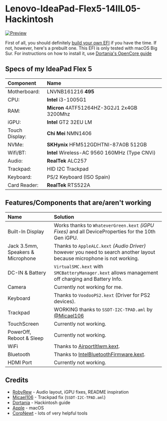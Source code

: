 # Lenovo-IdeaPad-Flex5-14IIL05-Hackintosh

[![Preview](https://raw.githubusercontent.com/BestRazer/Lenovo-IdeaPad-Flex5-14IIL05-Hackintosh/main/preview.png)](https://nodesource.com/products/nsolid)

First of all, you should definitely [build your own EFI](https://dortania.github.io/OpenCore-Install-Guide/) if you have the time.
If not, however, here's a prebuilt one.
This EFI is only tested with macOS Big Sur. For instructions on how to install it, use [Dortania's OpenCore guide](https://dortania.github.io/OpenCore-Install-Guide/)
## Specs of my IdeaPad Flex 5

| Component | Name |
|:--- |:---|
| Motherboard:  | LNVNB161216 **495** |
| CPU: | **Intel** i3-1005G1 |
| RAM: | **Micron** 4ATF51264HZ-3G2J1 2x4GB 3200Mhz |
| iGPU: | **Intel** GT2 32EU LM |
| Touch Display: | **Chi Mei** NMN1406 |
| NVMe: | **SKHynix** HFM512GDHTNI-87A0B 512GB |
| Wifi/BT: | **Intel** Wireless-AC 9560 160MHz (Type CNVi) |
| Audio: | **RealTek** ALC257 |
| Trackpad: | HID I2C Trackpad |
| Keyboard: | PS/2 Keyboard (ISO Spain)|
| Card Reader: | **RealTek** RTS522A|

## Features/Components that are/aren't working
| Name | Solution |
|:--- |:--- |
| Built-In Display  | Works thanks to `WhateverGreen.kext` *(iGPU Fixes)* and all DeviceProperties for the 10th Gen iGPU. |
| Jack 3.5mm, Speakers & Microphone | Thanks to `AppleALC.kext` *(Audio Driver)* however you need to search another layout because microphone is not working. |
| DC-IN & Battery| `VirtualSMC.kext` with `SMCBatteryManager.kext` allows management off charging and Battery Info. |
| Camera | Currently not working for me. |
| Keyboard | Thanks to `VoodooPS2.kext` (Driver for PS2 devices). |
| Trackpad | WORKING thanks to `SSDT-I2C-TPAD.aml` by [@Micael106](https://github.com/Micael106) |
| TouchScreen | Currently not working.|
| PowerOff, Reboot & Sleep | Currently not working. |
| WiFi | Thanks to [AirportItlwm.kext](https://github.com/OpenIntelWireless/itlwm/releases). |
| Bluetooth | Thanks to [IntelBluetoothFirmware.kext](https://github.com/OpenIntelWireless/IntelBluetoothFirmware/releases). |
| HDMI Port | Currently not working. |

## Credits

- [RobyRew](https://github.com/RobyRew) - Audio layout, iGPU fixes, README inspiration
- [Micael106](https://github.com/Micael106) - Trackpad fix (`SSDT-I2C-TPAD.aml`)
- [Dortania](https://github.com/dortania) - Hackintosh guide
- [Apple](https://github.com/apple) - macOS
- [CorpNewt](https://github.com/corpnewt) - lots of very helpful tools


